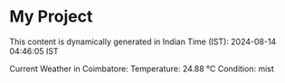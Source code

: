 # My Project

This content is dynamically generated in Indian Time (IST): 2024-08-14 04:46:05 IST


Current Weather in Coimbatore:
Temperature: 24.88 °C
Condition: mist
